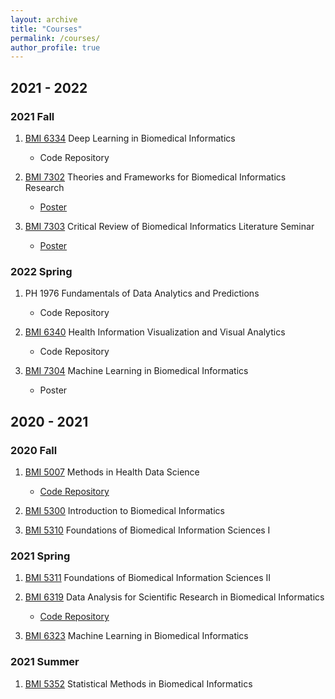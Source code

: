 ```yaml
---
layout: archive
title: "Courses"
permalink: /courses/
author_profile: true
---
```


## 2021 - 2022

### 2021 Fall 

1. [BMI 6334](https://sbmi.uth.edu/current-students/catalog-of-courses-bmi/bmi-6334.htm) Deep Learning in Biomedical Informatics

   * Code Repository

2. [BMI 7302](https://sbmi.uth.edu/current-students/catalog-of-courses-bmi/bmi-7302.htm) Theories and Frameworks for Biomedical Informatics Research

   * [Poster](/files/7302Poster.pdf)

3. [BMI 7303](https://sbmi.uth.edu/current-students/catalog-of-courses-bmi/bmi-7303.htm) Critical Review of Biomedical Informatics Literature Seminar

   * [Poster](/files/7303Poster.pdf)

### 2022 Spring

1. PH 1976 Fundamentals of Data Analytics and Predictions

   * Code Repository

2. [BMI 6340](https://sbmi.uth.edu/current-students/catalog-of-courses-bmi/bmi-6340.htm) Health Information Visualization and Visual Analytics

   * Code Repository

3. [BMI 7304](https://sbmi.uth.edu/current-students/catalog-of-courses-bmi/bmi-7304.htm) Machine Learning in Biomedical Informatics

   * Poster

## 2020 - 2021

### 2020 Fall 

1. [BMI 5007](https://sbmi.uth.edu/current-students/catalog-of-courses-bmi/bmi-5007.htm) Methods in Health Data Science

   * [Code Repository](https://github.com/BingyuMao/mtds_health_data)


2. [BMI 5300](https://sbmi.uth.edu/current-students/catalog-of-courses-bmi/bmi-5300.htm) Introduction to Biomedical Informatics

3. [BMI 5310](https://sbmi.uth.edu/current-students/catalog-of-courses-bmi/bmi-5310.htm) Foundations of Biomedical Information Sciences I


### 2021 Spring

1. [BMI 5311](https://sbmi.uth.edu/current-students/catalog-of-courses-bmi/bmi-5311.htm) Foundations of Biomedical Information Sciences II

2. [BMI 6319](https://sbmi.uth.edu/current-students/catalog-of-courses-bmi/bmi-6319.htm) Data Analysis for Scientific Research in Biomedical Informatics

   * [Code Repository](https://github.com/BingyuMao/model_comparison_mimic)

3. [BMI 6323](https://sbmi.uth.edu/current-students/catalog-of-courses-bmi/bmi-6323.htm) Machine Learning in Biomedical Informatics


### 2021 Summer

1. [BMI 5352](https://sbmi.uth.edu/current-students/catalog-of-courses-bmi/bmi-5352.htm) Statistical Methods in Biomedical Informatics

